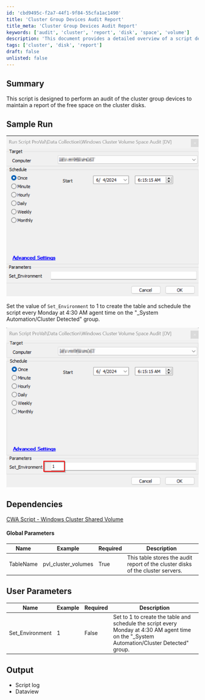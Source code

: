 ```yaml
---
id: 'cbd9495c-f2a7-44f1-9f84-55cfa1ac1490'
title: 'Cluster Group Devices Audit Report'
title_meta: 'Cluster Group Devices Audit Report'
keywords: ['audit', 'cluster', 'report', 'disk', 'space', 'volume']
description: 'This document provides a detailed overview of a script designed to audit cluster group devices, focusing on maintaining a report of free space on cluster disks. It includes sample runs, dependencies, global parameters, user parameters, and expected outputs.'
tags: ['cluster', 'disk', 'report']
draft: false
unlisted: false
---
```


## Summary

This script is designed to perform an audit of the cluster group devices to maintain a report of the free space on the cluster disks.

## Sample Run

![Sample Run Image](../../../static/img/Windows-Cluster-Volume-Space-Audit-DV/image_1.png)

Set the value of `Set_Environment` to 1 to create the table and schedule the script every Monday at 4:30 AM agent time on the "_System Automation/Cluster Detected" group.

![Sample Run Image](../../../static/img/Windows-Cluster-Volume-Space-Audit-DV/image_2.png)

## Dependencies

[CWA Script - Windows Cluster Shared Volume](<./Windows Cluster Shared Volume Autofix,Ticket.md>)

#### Global Parameters

| Name      | Example              | Required | Description                                                                 |
|-----------|----------------------|----------|-----------------------------------------------------------------------------|
| TableName | pvl_cluster_volumes   | True     | This table stores the audit report of the cluster disks of the cluster servers. |

## User Parameters

| Name            | Example | Required | Description                                                                                                         |
|-----------------|---------|----------|---------------------------------------------------------------------------------------------------------------------|
| Set_Environment  | 1       | False    | Set to 1 to create the table and schedule the script every Monday at 4:30 AM agent time on the "_System Automation/Cluster Detected" group. |

## Output

- Script log
- Dataview

